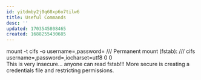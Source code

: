 ```yaml
---
id: yitdmby2j0q68xp6o7tilw6
title: Useful Commands
desc: ''
updated: 1703545808465
created: 1688255430685
---
```

mount -t cifs -o username=<username>,password=<password> //<IP or hostname>/<PATH> <Local PATH>
Permanent mount (fstab):
//<IP or hostname>/<PATH> <Local PATH> cifs username=<username>,password=<password>,iocharset=utf8        0       0  
This is very insecure... anyone can read fstab!!! More secure is creating a credentials file and restricting permissions.